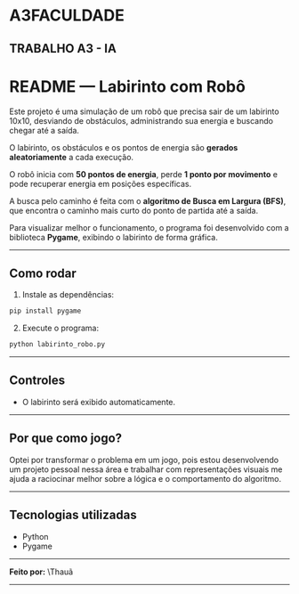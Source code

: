 # A3FACULDADE
TRABALHO A3 - IA
---

# **README — Labirinto com Robô**

Este projeto é uma simulação de um robô que precisa sair de um labirinto 10x10, desviando de obstáculos, administrando sua energia e buscando chegar até a saída.

O labirinto, os obstáculos e os pontos de energia são **gerados aleatoriamente** a cada execução.

O robô inicia com **50 pontos de energia**, perde **1 ponto por movimento** e pode recuperar energia em posições específicas.

A busca pelo caminho é feita com o **algoritmo de Busca em Largura (BFS)**, que encontra o caminho mais curto do ponto de partida até a saída.

Para visualizar melhor o funcionamento, o programa foi desenvolvido com a biblioteca **Pygame**, exibindo o labirinto de forma gráfica.

---

## **Como rodar**

1. Instale as dependências:

```bash
pip install pygame
```

2. Execute o programa:

```bash
python labirinto_robo.py
```

---

## **Controles**

* O labirinto será exibido automaticamente.

---

## **Por que como jogo?**

Optei por transformar o problema em um jogo, pois estou desenvolvendo um projeto pessoal nessa área e trabalhar com representações visuais me ajuda a raciocinar melhor sobre a lógica e o comportamento do algoritmo.

---

## **Tecnologias utilizadas**

* Python
* Pygame

---

**Feito por:** \Thauã

---
